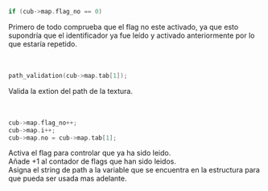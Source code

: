 ```c
if (cub->map.flag_no == 0)
```
Primero de todo comprueba que el flag no este activado, ya que esto supondría que el identificador ya fue leído y activado anteriormente por lo que estaría repetido.
<br><br><br>


```c
path_validation(cub->map.tab[1]);
```
Valida la extion del path de la textura.
<br><br><br>



```c
cub->map.flag_no++;
cub->map.i++;
cub->map.no = cub->map.tab[1];
```
Activa el flag para controlar que ya ha sido leido.<br>
Añade +1 al contador de flags que han sido leidos.<br>
Asigna el string de path a la variable que se encuentra en la estructura para que pueda ser usada mas adelante.
<br><br><br>


